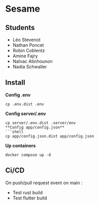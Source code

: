 # Sesame
## Students
- Léo Stevenot
- Nathan Poncet
- Robin Coblentz
- Amine Fajry
- Nalvac Atinhounon
- Nadia Schwaller 
## Install
**Config .env**
```shell
cp .env.dist .env
```
**Config server/.env**
```shell
cp server/.env.dist .server/env
**Config app/config.json**
```shell
cp app/config.json.dist app/config.json
```
**Up containers**
```shell
docker compose up -d
```
## Ci/CD
On push/pull request event on main :
- Test rust build
- Test flutter build